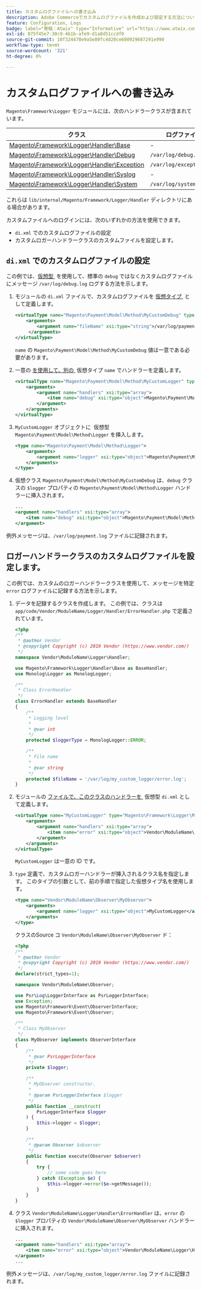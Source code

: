 ```yaml
---
title: カスタムログファイルへの書き込み
description: Adobe Commerceでカスタムログファイルを作成および設定する方法について説明します。 ロガーハンドラーとカスタムログの実装について説明します。
feature: Configuration, Logs
badge: label="寄稿：Atwix" type="Informative" url="https://www.atwix.com/" tooltip="Atwix"
exl-id: 875f45e7-30c9-4b1b-afe9-d1a8d51ccdf0
source-git-commit: 10f324478e9a5e80fc4d28ce680929687291e990
workflow-type: tm+mt
source-wordcount: '321'
ht-degree: 0%

---
```


# カスタムログファイルへの書き込み

`Magento\Framework\Logger` モジュールには、次のハンドラークラスが含まれています。

| クラス | ログファイル |
| ----- | -------- |
| [Magento\Framework\Logger\Handler\Base][base] | - |
| [Magento\Framework\Logger\Handler\Debug][debug] | `/var/log/debug.log` |
| [Magento\Framework\Logger\Handler\Exception][exception] | `/var/log/exception.log` |
| [Magento\Framework\Logger\Handler\Syslog][syslog] | - |
| [Magento\Framework\Logger\Handler\System][system] | `/var/log/system.log` |

これらは `lib/internal/Magento/Framework/Logger/Handler` ディレクトリにある場合があります。

カスタムファイルへのログインには、次のいずれかの方法を使用できます。

- `di.xml` でのカスタムログファイルの設定
- カスタムロガーハンドラークラスのカスタムファイルを設定します。

## `di.xml` でのカスタムログファイルの設定

この例では、[&#x200B; 仮想型 &#x200B;](https://developer.adobe.com/commerce/php/development/build/dependency-injection-file/#virtual-types) を使用して、標準の `debug` ではなくカスタムログファイルにメッセージ `/var/log/debug.log` ログする方法を示します。

1. モジュールの `di.xml` ファイルで、カスタムログファイルを [&#x200B; 仮想タイプ &#x200B;](https://developer.adobe.com/commerce/php/development/build/dependency-injection-file/#virtual-types) として定義します。

   ```xml
   <virtualType name="Magento\Payment\Model\Method\MyCustomDebug" type="Magento\Framework\Logger\Handler\Base">
       <arguments>
           <argument name="fileName" xsi:type="string">/var/log/payment.log</argument>
        </arguments>
   </virtualType>
   ```

   `name` の `Magento\Payment\Model\Method\MyCustomDebug` 値は一意である必要があります。

1. 一意の [&#x200B; を使用して、別の &#x200B;](https://developer.adobe.com/commerce/php/development/build/dependency-injection-file/#virtual-types) 仮想タイプ `name` でハンドラーを定義します。

   ```xml
   <virtualType name="Magento\Payment\Model\Method\MyCustomLogger" type="Magento\Framework\Logger\Monolog">
       <arguments>
           <argument name="handlers" xsi:type="array">
               <item name="debug" xsi:type="object">Magento\Payment\Model\Method\MyCustomDebug</item>
           </argument>
       </arguments>
   </virtualType>
   ```

1. `MyCustomLogger` オブジェクトに [&#x200B; &#x200B;](https://developer.adobe.com/commerce/php/development/build/dependency-injection-file/#virtual-types) 仮想型 `Magento\Payment\Model\Method\Logger` を挿入します。

   ```xml
   <type name="Magento\Payment\Model\Method\Logger">
       <arguments>
           <argument name="logger" xsi:type="object">Magento\Payment\Model\Method\MyCustomLogger</argument>
       </arguments>
   </type>
   ```

1. 仮想クラス `Magento\Payment\Model\Method\MyCustomDebug` は、`debug` クラスの `$logger` プロパティの `Magento\Payment\Model\Method\Logger` ハンドラーに挿入されます。

   ```xml
   ...
   <argument name="handlers" xsi:type="array">
       <item name="debug" xsi:type="object">Magento\Payment\Model\Method\MyCustomDebug</item>
   </argument>
   ```

例外メッセージは、`/var/log/payment.log` ファイルに記録されます。

## ロガーハンドラークラスのカスタムログファイルを設定します。

この例では、カスタムのロガーハンドラークラスを使用して、メッセージを特定 `error` ログファイルに記録する方法を示します。

1. データを記録するクラスを作成します。 この例では、クラスは `app/code/Vendor/ModuleName/Logger/Handler/ErrorHandler.php` で定義されています。

   ```php
   <?php
   /**
    * @author Vendor
    * @copyright Copyright (c) 2019 Vendor (https://www.vendor.com/)
    */
   namespace Vendor\ModuleName\Logger\Handler;
   
   use Magento\Framework\Logger\Handler\Base as BaseHandler;
   use Monolog\Logger as MonologLogger;
   
   /**
    * Class ErrorHandler
    */
   class ErrorHandler extends BaseHandler
   {
       /**
        * Logging level
        *
        * @var int
        */
       protected $loggerType = MonologLogger::ERROR;
   
       /**
        * File name
        *
        * @var string
        */
       protected $fileName = '/var/log/my_custom_logger/error.log';
   }
   ```

1. モジュールの [&#x200B; ファイルで、このクラスのハンドラーを &#x200B;](https://developer.adobe.com/commerce/php/development/build/dependency-injection-file/#virtual-types) 仮想型 `di.xml` として定義します。

   ```xml
   <virtualType name="MyCustomLogger" type="Magento\Framework\Logger\Monolog">
       <arguments>
           <argument name="handlers" xsi:type="array">
               <item name="error" xsi:type="object">Vendor\ModuleName\Logger\Handler\ErrorHandler</item>
           </argument>
       </arguments>
   </virtualType>
   ```

   `MyCustomLogger` は一意の ID です。

1. `type` 定義で、カスタムロガーハンドラーが挿入されるクラス名を指定します。 このタイプの引数として、前の手順で指定した仮想タイプ名を使用します。

   ```xml
   <type name="Vendor\ModuleName\Observer\MyObserver">
       <arguments>
           <argument name="logger" xsi:type="object">MyCustomLogger</argument>
       </arguments>
   </type>
   ```

   クラスのSource コ `Vendor\ModuleName\Observer\MyObserver` ド：

   ```php
   <?php
   /**
    * @author Vendor
    * @copyright Copyright (c) 2019 Vendor (https://www.vendor.com/)
    */
   declare(strict_types=1);
   
   namespace Vendor\ModuleName\Observer;
   
   use Psr\Log\LoggerInterface as PsrLoggerInterface;
   use Exception;
   use Magento\Framework\Event\ObserverInterface;
   use Magento\Framework\Event\Observer;
   
   /**
    * Class MyObserver
    */
   class MyObserver implements ObserverInterface
   {
       /**
        * @var PsrLoggerInterface
        */
       private $logger;
   
       /**
        * MyObserver constructor.
        *
        * @param PsrLoggerInterface $logger
        */
       public function __construct(
           PsrLoggerInterface $logger
       ) {
           $this->logger = $logger;
       }
   
       /**
        * @param Observer $observer
        */
       public function execute(Observer $observer)
       {
           try {
               // some code goes here
           } catch (Exception $e) {
               $this->logger->error($e->getMessage());
           }
       }
   }
   ```

1. クラス `Vendor\ModuleName\Logger\Handler\ErrorHandler` は、`error` の `$logger` プロパティの `Vendor\ModuleName\Observer\MyObserver` ハンドラーに挿入されます。

   ```xml
   ...
   <argument name="handlers" xsi:type="array">
       <item name="error" xsi:type="object">Vendor\ModuleName\Logger\Handler\ErrorHandler</item>
   </argument>
   ...
   ```

例外メッセージは、`/var/log/my_custom_logger/error.log` ファイルに記録されます。

<!-- link definitions -->

[base]: https://github.com/magento/magento2/blob/2.4/lib/internal/Magento/Framework/Logger/Handler/Base.php
[debug]: https://github.com/magento/magento2/blob/2.4/lib/internal/Magento/Framework/Logger/Handler/Debug.php
[exception]: https://github.com/magento/magento2/blob/2.4/lib/internal/Magento/Framework/Logger/Handler/Exception.php
[syslog]: https://github.com/magento/magento2/blob/2.4/lib/internal/Magento/Framework/Logger/Handler/Syslog.php
[system]: https://github.com/magento/magento2/blob/2.4/lib/internal/Magento/Framework/Logger/Handler/System.php
